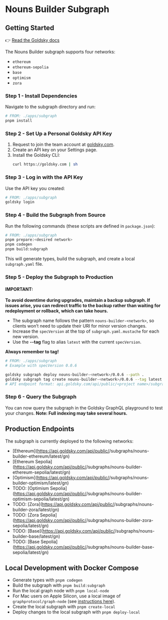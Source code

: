 # Nouns Builder Subgraph

## Getting Started
👉 [Read the Goldsky docs](https://docs.goldsky.com/subgraphs/deploying-subgraphs)

The Nouns Builder subgraph supports four networks:
- `ethereum`
- `ethereum-sepolia`
- `base`
- `optimism`
- `zora`

### Step 1 - Install Dependencies
Navigate to the subgraph directory and run:
```bash
# FROM: ./apps/subgraph
pnpm install
```

### Step 2 - Set Up a Personal Goldsky API Key
1. Request to join the team account at [goldsky.com](https://goldsky.com).
2. Create an API key on your Settings page.
3. Install the Goldsky CLI:
    ```bash
    curl https://goldsky.com | sh  
    ```  

### Step 3 - Log in with the API Key
Use the API key you created:
```bash
# FROM: ./apps/subgraph
goldsky login
```

### Step 4 - Build the Subgraph from Source
Run the following commands (these scripts are defined in `package.json`):
```bash
# FROM: ./apps/subgraph
pnpm prepare:<desired network>
pnpm codegen
pnpm build:subgraph
```  

This will generate types, build the subgraph, and create a local `subgraph.yaml` file.

### Step 5 - Deploy the Subgraph to Production

#### IMPORTANT:
**To avoid downtime during upgrades, maintain a backup subgraph. If issues arise, you can redirect traffic to the backup rather than waiting for redeployment or rollback, which can take hours.**

- The subgraph name follows the pattern `nouns-builder-<network>`, so clients won’t need to update their URI for minor version changes.
- Increase the `specVersion` at the top of `subgraph.yaml.mustache` for each new version.
- Use the **--tag** flag to alias `latest` with the current `specVersion`.

**Always remember to tag!**

```bash
# FROM: ./apps/subgraph
# Example with specVersion 0.0.6

goldsky subgraph deploy nouns-builder-<network>/0.0.6 --path .        
goldsky subgraph tag create nouns-builder-<network>/0.0.6 --tag latest
# API endpoint format: api.goldsky.com/api/public/<project name>/subgraphs/nouns-builder-ethereum-sepolia/latest/gn
```

### Step 6 - Query the Subgraph

You can now query the subgraph in the Goldsky GraphQL playground to test your changes. **Note: Full indexing may take several hours.**

## Production Endpoints

The subgraph is currently deployed to the following networks:

- [Ethereum](https://api.goldsky.com/api/public/<project name>/subgraphs/nouns-builder-ethereum/latest/gn)
- [Ethereum Sepolia](https://api.goldsky.com/api/public/<project name>/subgraphs/nouns-builder-ethereum-sepolia/latest/gn)
- [Optimism](https://api.goldsky.com/api/public/<project name>/subgraphs/nouns-builder-optimism/latest/gn)
- TODO: [Optimism Sepolia](https://api.goldsky.com/api/public/<project name>/subgraphs/nouns-builder-optimism-sepolia/latest/gn)
- TODO: [Zora](https://api.goldsky.com/api/public/<project name>/subgraphs/nouns-builder-zora/latest/gn)
- TODO: [Zora Sepolia](https://api.goldsky.com/api/public/<project name>/subgraphs/nouns-builder-zora-sepolia/latest/gn)
- TODO: [Base](https://api.goldsky.com/api/public/<project name>/subgraphs/nouns-builder-base/latest/gn)
- TODO: [Base Sepolia](https://api.goldsky.com/api/public/<project name>/subgraphs/nouns-builder-base-sepolia/latest/gn)

## Local Development with Docker Compose
- Generate types with `pnpm codegen`
- Build the subgraph with `pnpm build:subgraph`
- Run the local graph node with `pnpm local-node`
- For Mac users on Apple Silicon, use a local image of `graphprotocol/graph-node` (see [instructions here](https://github.com/graphprotocol/graph-node/tree/master/docker)).
- Create the local subgraph with `pnpm create-local`
- Deploy changes to the local subgraph with `pnpm deploy-local`
